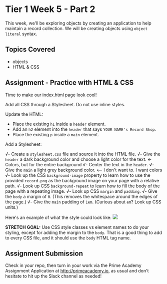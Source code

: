 # Tier 1 Week 5 - Part 2

This week, we'll be exploring objects by creating an application to help maintain a record collection. We will be creating objects using `object literal` syntax.

## Topics Covered

- objects
- HTML & CSS

## Assignment - Practice with HTML & CSS

Time to make our index.html page look cool!

Add all CSS through a Stylesheet. Do not use inline styles.

Update the HTML:

- Place the existing `h1` inside a `header` element. 
- Add an `h2` element into the `header` that says `YOUR NAME's Record Shop`.
- Place the existing `p` inside a `main` element.

Add a Stylesheet:

√- Create a `stylesheet.css` file and source it into the HTML file.
√- Give the `header` a dark background color and choose a light  color for the text. <- Colors, but for the entire background
√- Center the text in the `header`.
√- Give the `main` a light grey background color. <-- I don't want to. I want colors
√- Look up the CSS `background-image` property to learn how to use the provided `record.png` as the background image on your page with a relative path.
√- Look up CSS `background-repeat` to learn how to fill the body of the page with a repeating image.
√- Look up CSS `margin` and `padding`. 
√- Give the `body` a margin of `0`. (This removes the whitespace around the edges of the page.) 
√- Give the `main` padding of `1em`. (Curious about `em`? Look up CSS units.)

Here's an example of what the style could look like:
<img src="./example.png">

__STRETCH GOAL:__ Use CSS style classes vs element names to do your styling, except for adding the margin to the `body`. That is a good thing to add to every CSS file, and it should use the `body` HTML tag name.

## Assignment Submission
Check in your repo, then turn in your work via the Prime Academy Assignment Application at http://primeacademy.io, as usual and don't hesitate to hit up the Slack channel as needed!